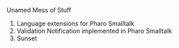 Unamed Mess of Stuff

1) Language extensions for Pharo Smalltalk
2) Validation Notification implemented in Pharo Smalltalk
3) Sunset